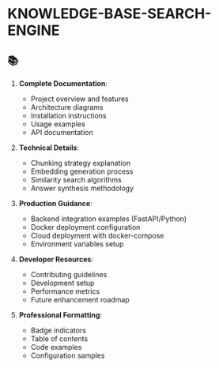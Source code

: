 # KNOWLEDGE-BASE-SEARCH-ENGINE

## 📚
1. **Complete Documentation**:
   - Project overview and features
   - Architecture diagrams
   - Installation instructions
   - Usage examples
   - API documentation

2. **Technical Details**:
   - Chunking strategy explanation
   - Embedding generation process
   - Similarity search algorithms
   - Answer synthesis methodology

3. **Production Guidance**:
   - Backend integration examples (FastAPI/Python)
   - Docker deployment configuration
   - Cloud deployment with docker-compose
   - Environment variables setup

4. **Developer Resources**:
   - Contributing guidelines
   - Development setup
   - Performance metrics
   - Future enhancement roadmap

5. **Professional Formatting**:
   - Badge indicators
   - Table of contents
   - Code examples
   - Configuration samples
